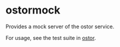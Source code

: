 # ostormock

Provides a mock server of the ostor service.

For usage, see the test suite in [ostor](../ostor/).